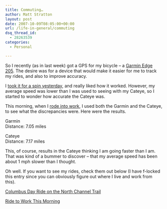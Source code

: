 ```yaml
---
title: Commuting…
author: Matt Stratton
layout: post
date: 2007-10-09T08:05:00+00:00
url: /life-in-general/commuting
dsq_thread_id:
  - 28263539
categories:
  - Personal

---
```

So I recently (as in last week) got a GPS for my bicycle &#8211; a [Garmin Edge 205][1]. The desire was for a device that would make it easier for me to track my rides, and also to improve accuracy.

I [took it for a spin yesterday][2], and really liked how it worked. However, my average speed was lower than I was used to seeing with my Cateye, so I started to wonder how accurate the Cateye was.

This morning, when I [rode into work][3], I used both the Garmin and the Cateye, to see what the discrepancies were. Here were the results.

Garmin  
Distance: 7.05 miles

Cateye  
Distance: 7.17 miles

This, of course, results in the Cateye thinking I am going faster than I am. That was kind of a bummer to discover &#8211; that my average speed has been about 1 mph slower than I thought.

Oh well. If you want to see my rides, check them out below (I have f-locked this entry since you can obviously figure out where I live and work from this).

[Columbus Day Ride on the North Channel Trail][2]

[Ride to Work This Morning][3]

 [1]: https://buy.garmin.com/shop/shop.do?pID=6400
 [2]: http://trail.motionbased.com/trail/invitation/dashboard.mb?episodePk.pkValue=4155716
 [3]: http://trail.motionbased.com/trail/invitation/dashboard.mb?episodePk.pkValue=4185470